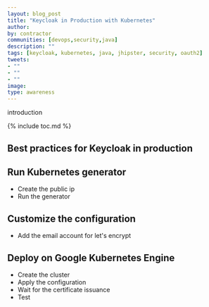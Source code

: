 ```yaml
---
layout: blog_post
title: "Keycloak in Production with Kubernetes"
author:
by: contractor
communities: [devops,security,java]
description: ""
tags: [keycloak, kubernetes, java, jhipster, security, oauth2]
tweets:
- ""
- ""
- ""
image:
type: awareness
---
```


introduction


{% include toc.md %}

## Best practices for Keycloak in production


## Run Kubernetes generator

- Create the public ip
- Run the generator

## Customize the configuration

- Add the email account for let's encrypt

## Deploy on Google Kubernetes Engine

- Create the cluster
- Apply the configuration
- Wait for the certificate issuance
- Test
